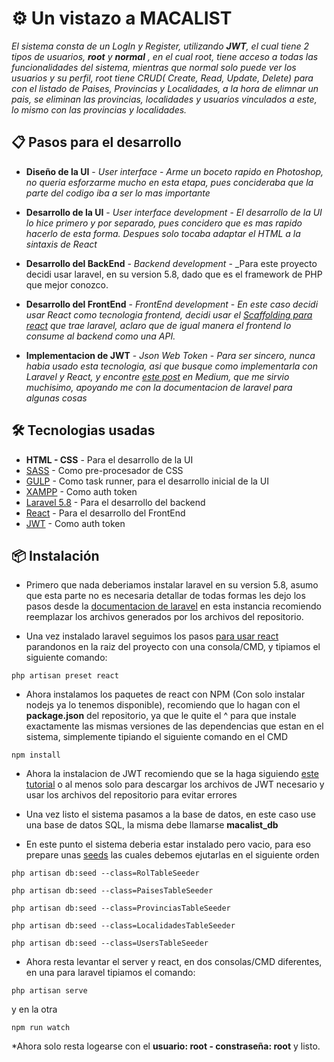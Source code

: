# ⚙️ Un vistazo a MACALIST 

_El sistema consta de un LogIn y Register, utilizando **JWT**, el cual tiene 2 tipos de usuarios, **root** y **normal** , en el cual root, tiene acceso a todas las funcionalidades del sistema, mientras que normal solo puede ver los usuarios y su perfil, root tiene CRUD( Create, Read, Update, Delete) para con el listado de Paises, Provincias y Localidades, a la hora de elimnar un pais, se eliminan las provincias, localidades y usuarios vinculados a este, lo mismo con las provincias y localidades._

## 📋 Pasos para el desarrollo

* **Diseño de la UI** - *User interface* -
_Arme un boceto rapido en Photoshop, no queria esforzarme mucho en esta etapa, pues concideraba que la parte del codigo iba a ser lo mas importante_

* **Desarrollo de la UI** - *User interface development* -
_El desarrollo de la UI lo hice primero y por separado, pues concidero que es mas rapido hacerlo de esta forma. Despues solo tocaba adaptar el HTML a la sintaxis de React_

* **Desarrollo del BackEnd** - *Backend development* -
_Para este proyecto decidi usar laravel, en su version 5.8, dado que es el framework de PHP que mejor conozco.

* **Desarrollo del FrontEnd** - *FrontEnd development* -
_En este caso decidi usar React como tecnologia frontend, decidi usar el [Scaffolding para react](https://laravel.com/docs/5.8/frontend#using-react) que trae laravel, aclaro que de igual manera el frontend lo consume al backend como una API._

* **Implementacion de JWT** - *Json Web Token* -
_Para ser sincero, nunca habia usado esta tecnologia, asi que busque como implementarla con Laravel y React, y encontre [este post](https://medium.com/@Gbxnga/token-based-authentication-with-react-and-laravel-restful-api-83f16581e85) en Medium, que me sirvio muchisimo, apoyando me con la documentacion de laravel para algunas cosas_


## 🛠️ Tecnologias usadas

* **HTML - CSS** - Para el desarrollo de la UI
* [SASS](https://sass-lang.com/) - Como pre-procesador de CSS 
* [GULP](https://gulpjs.com/) - Como task runner, para el desarrollo inicial de la UI
* [XAMPP](https://www.apachefriends.org/es/index.html) - Como auth token
* [Laravel 5.8](https://laravel.com/) - Para el desarrollo del backend
* [React](https://es.reactjs.org/) - Para el desarrollo del FrontEnd
* [JWT](https://jwt.io/) - Como auth token

## 📦 Instalación

* Primero que nada deberiamos instalar laravel en su version 5.8, asumo que esta parte no es necesaria detallar de todas formas les dejo los pasos desde la [documentacion de laravel](https://laravel.com/docs/5.8#installation) en esta instancia recomiendo reemplazar los archivos generados por los archivos del repositorio.

* Una vez instalado laravel seguimos los pasos [para usar react](https://laravel.com/docs/5.8/frontend#using-react) parandonos en la raiz del proyecto con una consola/CMD, y tipiamos el siguiente comando:

```
php artisan preset react
```

* Ahora instalamos los paquetes de react con NPM (Con solo instalar nodejs ya lo tenemos disponible), recomiendo que lo hagan con el **package.json** del repositorio, ya que le quite el ^ para que instale exactamente las mismas versiones de las dependencias que estan en el sistema, simplemente tipiando el siguiente comando en el CMD

```
npm install
```

* Ahora la instalacion de JWT recomiendo que se la haga siguiendo [este tutorial](https://medium.com/@Gbxnga/token-based-authentication-with-react-and-laravel-restful-api-83f16581e85) o al menos solo para descargar los archivos de JWT necesario y usar los archivos del repositorio para evitar errores

* Una vez listo el sistema pasamos a la base de datos, en este caso use una base de datos SQL, la misma debe llamarse **macalist_db**

* En este punto el sistema deberia estar instalado pero vacio, para eso prepare unas [seeds](https://laravel.com/docs/5.8/seeding) las cuales debemos ejutarlas en el siguiente orden

```
php artisan db:seed --class=RolTableSeeder
```

```
php artisan db:seed --class=PaisesTableSeeder
```

```
php artisan db:seed --class=ProvinciasTableSeeder
```

```
php artisan db:seed --class=LocalidadesTableSeeder
```

```
php artisan db:seed --class=UsersTableSeeder
```

* Ahora resta levantar el server y react, en dos consolas/CMD diferentes, en una para laravel tipiamos el comando:

```
php artisan serve
```

y en la otra

```
npm run watch
```

*Ahora solo resta logearse con el **usuario: root - constraseña: root** y listo.
